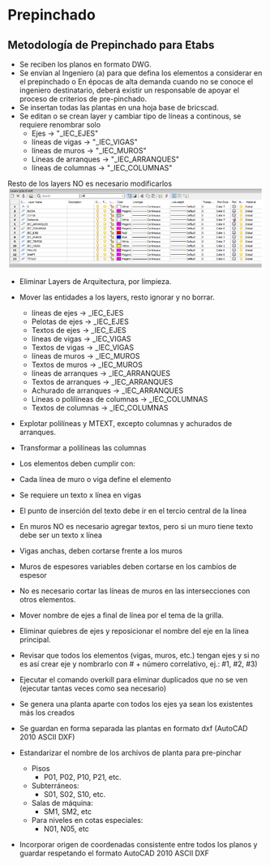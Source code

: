 # Prepinchado

## Metodología de Prepinchado para Etabs

- Se reciben los planos en formato DWG.
- Se envían al Ingeniero (a) para que defina los elementos a considerar en el prepinchado
o En épocas de alta demanda cuando no se conoce el ingeniero destinatario, deberá existir un responsable de apoyar el proceso de criterios de pre-pinchado.
- Se insertan todas las plantas en una hoja base de bricscad.
- Se editan o se crean layer y cambiar tipo de líneas a continous, se requiere renombrar solo
  - Ejes →   "_IEC_EJES"
  - líneas de vigas →  "_IEC_VIGAS"
  - líneas de muros → "_IEC_MUROS"
  - Líneas de arranques → "_IEC_ARRANQUES"
  - líneas de columnas → "_IEC_COLUMNAS"

Resto de los layers NO es necesario modificarlos
![prepinchado](../images/dxftoedb/prepinchado_01.png)

- Eliminar Layers de Arquitectura, por limpieza.
- Mover las entidades a los layers, resto ignorar y no borrar.
  - líneas de ejes                  → _IEC_EJES
  - Pelotas de ejes                 → _IEC_EJES
  - Textos de ejes                  → _IEC_EJES
  - líneas de vigas                 → _IEC_VIGAS
  - Textos de vigas                 → _IEC_VIGAS
  - líneas de muros                 → _IEC_MUROS
  - Textos de muros                 → _IEC_MUROS
  - líneas de arranques             → _IEC_ARRANQUES
  - Textos de arranques             → _IEC_ARRANQUES
  - Achurado de arranques           → _IEC_ARRANQUES
  - Líneas o polilíneas de columnas → _IEC_COLUMNAS
  - Textos de columnas              → _IEC_COLUMNAS

- Explotar polilíneas y MTEXT, excepto columnas y achurados de arranques.
- Transformar a polilíneas las columnas
- Los elementos deben cumplir con:
- Cada línea de muro o viga define el elemento
- Se requiere un texto x línea en vigas
- El punto de inserción del texto debe ir en el tercio central de la línea
- En muros NO es necesario agregar textos, pero si un muro tiene texto debe ser un texto x línea
- Vigas anchas, deben cortarse frente a los muros
- Muros de espesores variables deben cortarse en los cambios de espesor
- No es necesario cortar las líneas de muros en las intersecciones con otros elementos.
- Mover nombre de ejes a final de línea por el tema de la grilla.
- Eliminar quiebres de ejes y reposicionar el nombre del eje en la línea principal.
- Revisar que todos los elementos (vigas, muros, etc.) tengan ejes y si no es así crear eje y nombrarlo con # + número correlativo, ej.: #1, #2, #3)
- Ejecutar el comando overkill para eliminar duplicados que no se ven (ejecutar tantas veces como sea necesario)
- Se genera una planta aparte con todos los ejes ya sean los existentes más los creados
- Se guardan en forma separada las plantas en formato dxf (AutoCAD 2010 ASCII DXF)
- Estandarizar el nombre de los archivos de planta para pre-pinchar
  - Pisos
    - P01, P02, P10, P21, etc.
  - Subterráneos:
    - S01, S02, S10, etc.
  - Salas de máquina:
    - SM1, SM2, etc
  - Para niveles en cotas especiales:
    - N01, N05, etc

- Incorporar origen de coordenadas consistente entre todos los planos y guardar respetando el formato AutoCAD 2010 ASCII DXF
